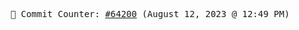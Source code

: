 <p align="center">
    <samp>
        📮 Commit Counter: <a href="https://github.com/Javascript-void0/Javascript-void0/commits/main">#64200</a> (August 12, 2023 @ 12:49 PM)
    </samp>
</p>